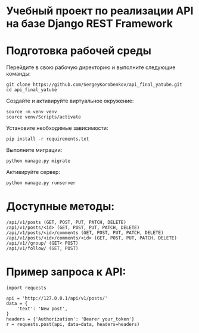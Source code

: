 # Учебный проект по реализации API на базе Django REST Framework
# Подготовка рабочей среды
Перейдите в свою рабочую директорию и выполните следующие команды:

    git clone https://github.com/SergeyKorobenkov/api_final_yatube.git
    cd api_final_yatube

Создайте и активируйте виртуальное окружение:

    source -m venv venv
    source venv/Scripts/activate

Установите необходимые зависимости:

    pip install -r requirements.txt

Выполните миграции:

    python manage.py migrate

Активируйте сервер:

    python manage.py runserver

# Доступные методы:

    /api/v1/posts (GET, POST, PUT, PATCH, DELETE)
    /api/v1/posts/<id> (GET, POST, PUT, PATCH, DELETE)
    /api/v1/posts/<id>/comments (GET, POST, PUT, PATCH, DELETE)
    /api/v1/posts/<id>/comments/<id> (GET, POST, PUT, PATCH, DELETE)
    /api/v1//group/ (GET< POST)
    /api/v1/follow/ (GET, POST)


# Пример запроса к API:
    import requests

    api = 'http://127.0.0.1/api/v1/posts/'
    data = {
        'text': 'New post',
    }
    headers = {'Authorization': 'Bearer your_token'}
    r = requests.post(api, data=data, headers=headers)
